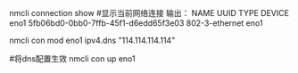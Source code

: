 nmcli connection show   #显示当前网络连接
输出：
    NAME UUID                                 TYPE           DEVICE
    eno1 5fb06bd0-0bb0-7ffb-45f1-d6edd65f3e03 802-3-ethernet eno1

nmcli con mod eno1 ipv4.dns "114.114.114.114"

#将dns配置生效
nmcli con up eno1
